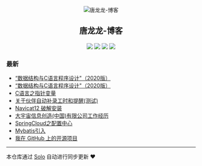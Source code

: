 <p align="center"><img alt="唐龙龙-博客" src="https://static.b3log.org/images/brand/solo-32.png"></p><h2 align="center">
唐龙龙-博客
</h2>

<h4 align="center"></h4>
<p align="center"><a title="唐龙龙-博客" target="_blank" href="https://github.com/os-tll/solo-blog"><img src="https://img.shields.io/github/last-commit/os-tll/solo-blog.svg?style=flat-square&color=FF9900"></a>
<a title="GitHub repo size in bytes" target="_blank" href="https://github.com/os-tll/solo-blog"><img src="https://img.shields.io/github/repo-size/os-tll/solo-blog.svg?style=flat-square"></a>
<a title="Solo Version" target="_blank" href="https://github.com/b3log/solo/releases"><img src="https://img.shields.io/badge/solo-3.6.7-f1e05a.svg?style=flat-square&color=blueviolet"></a>
<a title="Hits" target="_blank" href="https://github.com/b3log/hits"><img src="https://hits.b3log.org/os-tll/solo-blog.svg"></a></p>

### 最新

* [“数据结构与C语言程序设计"（2020版） ](https://www.supertll.xyz/articles/2019/11/29/1575010729740.html)
* [“数据结构与C语言程序设计"（2020版）](https://www.supertll.xyz/articles/2019/11/29/1575010540363.html)
* [C语言之指针变量](https://www.supertll.xyz/articles/2019/11/26/1574752070512.html)
* [关于伙伴自动补录工时和提醒(测试) ](https://www.supertll.xyz/articles/2019/11/21/1574316522598.html)
* [Navicat12 破解安装](https://www.supertll.xyz/articles/2019/11/21/1574316033946.html)
* [大宇宙信息创造(中国)有限公司工作经历](https://www.supertll.xyz/articles/2019/11/17/1573973512872.html)
* [SpringCloud之配置中心](https://www.supertll.xyz/articles/2019/11/15/1573822211648.html)
* [Mybatis引入](https://www.supertll.xyz/articles/2019/11/11/1573439399177.html)
* [我在 GitHub 上的开源项目](https://www.supertll.xyz/my-github-repos)



---

本仓库通过 [Solo](https://github.com/b3log/solo) 自动进行同步更新 ❤️ 